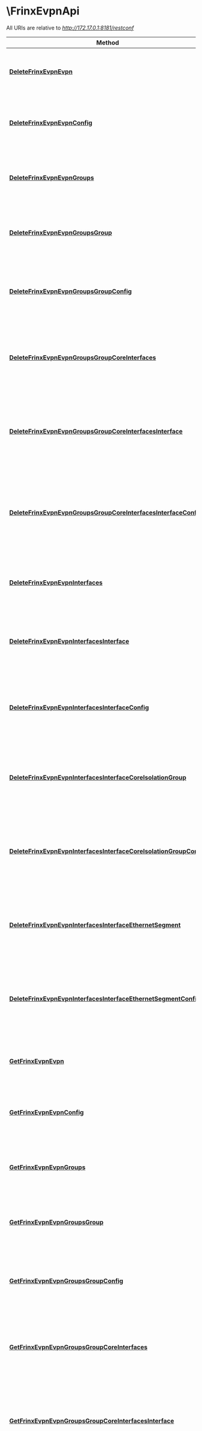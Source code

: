 # \FrinxEvpnApi

All URIs are relative to *http://172.17.0.1:8181/restconf*

Method | HTTP request | Description
------------- | ------------- | -------------
[**DeleteFrinxEvpnEvpn**](FrinxEvpnApi.md#DeleteFrinxEvpnEvpn) | **Delete** /config/network-topology:network-topology/network-topology:topology/unified/network-topology:node/{node-id}/yang-ext:mount/frinx-evpn:evpn/ | 
[**DeleteFrinxEvpnEvpnConfig**](FrinxEvpnApi.md#DeleteFrinxEvpnEvpnConfig) | **Delete** /config/network-topology:network-topology/network-topology:topology/unified/network-topology:node/{node-id}/yang-ext:mount/frinx-evpn:evpn/frinx-evpn:config/ | 
[**DeleteFrinxEvpnEvpnGroups**](FrinxEvpnApi.md#DeleteFrinxEvpnEvpnGroups) | **Delete** /config/network-topology:network-topology/network-topology:topology/unified/network-topology:node/{node-id}/yang-ext:mount/frinx-evpn:evpn/frinx-evpn:groups/ | 
[**DeleteFrinxEvpnEvpnGroupsGroup**](FrinxEvpnApi.md#DeleteFrinxEvpnEvpnGroupsGroup) | **Delete** /config/network-topology:network-topology/network-topology:topology/unified/network-topology:node/{node-id}/yang-ext:mount/frinx-evpn:evpn/frinx-evpn:groups/frinx-evpn:group/{id}/ | 
[**DeleteFrinxEvpnEvpnGroupsGroupConfig**](FrinxEvpnApi.md#DeleteFrinxEvpnEvpnGroupsGroupConfig) | **Delete** /config/network-topology:network-topology/network-topology:topology/unified/network-topology:node/{node-id}/yang-ext:mount/frinx-evpn:evpn/frinx-evpn:groups/frinx-evpn:group/{id}/frinx-evpn:config/ | 
[**DeleteFrinxEvpnEvpnGroupsGroupCoreInterfaces**](FrinxEvpnApi.md#DeleteFrinxEvpnEvpnGroupsGroupCoreInterfaces) | **Delete** /config/network-topology:network-topology/network-topology:topology/unified/network-topology:node/{node-id}/yang-ext:mount/frinx-evpn:evpn/frinx-evpn:groups/frinx-evpn:group/{id}/frinx-evpn:core-interfaces/ | 
[**DeleteFrinxEvpnEvpnGroupsGroupCoreInterfacesInterface**](FrinxEvpnApi.md#DeleteFrinxEvpnEvpnGroupsGroupCoreInterfacesInterface) | **Delete** /config/network-topology:network-topology/network-topology:topology/unified/network-topology:node/{node-id}/yang-ext:mount/frinx-evpn:evpn/frinx-evpn:groups/frinx-evpn:group/{id}/frinx-evpn:core-interfaces/frinx-evpn:interface/{name}/ | 
[**DeleteFrinxEvpnEvpnGroupsGroupCoreInterfacesInterfaceConfig**](FrinxEvpnApi.md#DeleteFrinxEvpnEvpnGroupsGroupCoreInterfacesInterfaceConfig) | **Delete** /config/network-topology:network-topology/network-topology:topology/unified/network-topology:node/{node-id}/yang-ext:mount/frinx-evpn:evpn/frinx-evpn:groups/frinx-evpn:group/{id}/frinx-evpn:core-interfaces/frinx-evpn:interface/{name}/frinx-evpn:config/ | 
[**DeleteFrinxEvpnEvpnInterfaces**](FrinxEvpnApi.md#DeleteFrinxEvpnEvpnInterfaces) | **Delete** /config/network-topology:network-topology/network-topology:topology/unified/network-topology:node/{node-id}/yang-ext:mount/frinx-evpn:evpn/frinx-evpn:interfaces/ | 
[**DeleteFrinxEvpnEvpnInterfacesInterface**](FrinxEvpnApi.md#DeleteFrinxEvpnEvpnInterfacesInterface) | **Delete** /config/network-topology:network-topology/network-topology:topology/unified/network-topology:node/{node-id}/yang-ext:mount/frinx-evpn:evpn/frinx-evpn:interfaces/frinx-evpn:interface/{name}/ | 
[**DeleteFrinxEvpnEvpnInterfacesInterfaceConfig**](FrinxEvpnApi.md#DeleteFrinxEvpnEvpnInterfacesInterfaceConfig) | **Delete** /config/network-topology:network-topology/network-topology:topology/unified/network-topology:node/{node-id}/yang-ext:mount/frinx-evpn:evpn/frinx-evpn:interfaces/frinx-evpn:interface/{name}/frinx-evpn:config/ | 
[**DeleteFrinxEvpnEvpnInterfacesInterfaceCoreIsolationGroup**](FrinxEvpnApi.md#DeleteFrinxEvpnEvpnInterfacesInterfaceCoreIsolationGroup) | **Delete** /config/network-topology:network-topology/network-topology:topology/unified/network-topology:node/{node-id}/yang-ext:mount/frinx-evpn:evpn/frinx-evpn:interfaces/frinx-evpn:interface/{name}/frinx-evpn:core-isolation-group/ | 
[**DeleteFrinxEvpnEvpnInterfacesInterfaceCoreIsolationGroupConfig**](FrinxEvpnApi.md#DeleteFrinxEvpnEvpnInterfacesInterfaceCoreIsolationGroupConfig) | **Delete** /config/network-topology:network-topology/network-topology:topology/unified/network-topology:node/{node-id}/yang-ext:mount/frinx-evpn:evpn/frinx-evpn:interfaces/frinx-evpn:interface/{name}/frinx-evpn:core-isolation-group/frinx-evpn:config/ | 
[**DeleteFrinxEvpnEvpnInterfacesInterfaceEthernetSegment**](FrinxEvpnApi.md#DeleteFrinxEvpnEvpnInterfacesInterfaceEthernetSegment) | **Delete** /config/network-topology:network-topology/network-topology:topology/unified/network-topology:node/{node-id}/yang-ext:mount/frinx-evpn:evpn/frinx-evpn:interfaces/frinx-evpn:interface/{name}/frinx-evpn:ethernet-segment/ | 
[**DeleteFrinxEvpnEvpnInterfacesInterfaceEthernetSegmentConfig**](FrinxEvpnApi.md#DeleteFrinxEvpnEvpnInterfacesInterfaceEthernetSegmentConfig) | **Delete** /config/network-topology:network-topology/network-topology:topology/unified/network-topology:node/{node-id}/yang-ext:mount/frinx-evpn:evpn/frinx-evpn:interfaces/frinx-evpn:interface/{name}/frinx-evpn:ethernet-segment/frinx-evpn:config/ | 
[**GetFrinxEvpnEvpn**](FrinxEvpnApi.md#GetFrinxEvpnEvpn) | **Get** /config/network-topology:network-topology/network-topology:topology/unified/network-topology:node/{node-id}/yang-ext:mount/frinx-evpn:evpn/ | 
[**GetFrinxEvpnEvpnConfig**](FrinxEvpnApi.md#GetFrinxEvpnEvpnConfig) | **Get** /config/network-topology:network-topology/network-topology:topology/unified/network-topology:node/{node-id}/yang-ext:mount/frinx-evpn:evpn/frinx-evpn:config/ | 
[**GetFrinxEvpnEvpnGroups**](FrinxEvpnApi.md#GetFrinxEvpnEvpnGroups) | **Get** /config/network-topology:network-topology/network-topology:topology/unified/network-topology:node/{node-id}/yang-ext:mount/frinx-evpn:evpn/frinx-evpn:groups/ | 
[**GetFrinxEvpnEvpnGroupsGroup**](FrinxEvpnApi.md#GetFrinxEvpnEvpnGroupsGroup) | **Get** /config/network-topology:network-topology/network-topology:topology/unified/network-topology:node/{node-id}/yang-ext:mount/frinx-evpn:evpn/frinx-evpn:groups/frinx-evpn:group/{id}/ | 
[**GetFrinxEvpnEvpnGroupsGroupConfig**](FrinxEvpnApi.md#GetFrinxEvpnEvpnGroupsGroupConfig) | **Get** /config/network-topology:network-topology/network-topology:topology/unified/network-topology:node/{node-id}/yang-ext:mount/frinx-evpn:evpn/frinx-evpn:groups/frinx-evpn:group/{id}/frinx-evpn:config/ | 
[**GetFrinxEvpnEvpnGroupsGroupCoreInterfaces**](FrinxEvpnApi.md#GetFrinxEvpnEvpnGroupsGroupCoreInterfaces) | **Get** /config/network-topology:network-topology/network-topology:topology/unified/network-topology:node/{node-id}/yang-ext:mount/frinx-evpn:evpn/frinx-evpn:groups/frinx-evpn:group/{id}/frinx-evpn:core-interfaces/ | 
[**GetFrinxEvpnEvpnGroupsGroupCoreInterfacesInterface**](FrinxEvpnApi.md#GetFrinxEvpnEvpnGroupsGroupCoreInterfacesInterface) | **Get** /config/network-topology:network-topology/network-topology:topology/unified/network-topology:node/{node-id}/yang-ext:mount/frinx-evpn:evpn/frinx-evpn:groups/frinx-evpn:group/{id}/frinx-evpn:core-interfaces/frinx-evpn:interface/{name}/ | 
[**GetFrinxEvpnEvpnGroupsGroupCoreInterfacesInterfaceConfig**](FrinxEvpnApi.md#GetFrinxEvpnEvpnGroupsGroupCoreInterfacesInterfaceConfig) | **Get** /config/network-topology:network-topology/network-topology:topology/unified/network-topology:node/{node-id}/yang-ext:mount/frinx-evpn:evpn/frinx-evpn:groups/frinx-evpn:group/{id}/frinx-evpn:core-interfaces/frinx-evpn:interface/{name}/frinx-evpn:config/ | 
[**GetFrinxEvpnEvpnInterfaces**](FrinxEvpnApi.md#GetFrinxEvpnEvpnInterfaces) | **Get** /config/network-topology:network-topology/network-topology:topology/unified/network-topology:node/{node-id}/yang-ext:mount/frinx-evpn:evpn/frinx-evpn:interfaces/ | 
[**GetFrinxEvpnEvpnInterfacesInterface**](FrinxEvpnApi.md#GetFrinxEvpnEvpnInterfacesInterface) | **Get** /config/network-topology:network-topology/network-topology:topology/unified/network-topology:node/{node-id}/yang-ext:mount/frinx-evpn:evpn/frinx-evpn:interfaces/frinx-evpn:interface/{name}/ | 
[**GetFrinxEvpnEvpnInterfacesInterfaceConfig**](FrinxEvpnApi.md#GetFrinxEvpnEvpnInterfacesInterfaceConfig) | **Get** /config/network-topology:network-topology/network-topology:topology/unified/network-topology:node/{node-id}/yang-ext:mount/frinx-evpn:evpn/frinx-evpn:interfaces/frinx-evpn:interface/{name}/frinx-evpn:config/ | 
[**GetFrinxEvpnEvpnInterfacesInterfaceCoreIsolationGroup**](FrinxEvpnApi.md#GetFrinxEvpnEvpnInterfacesInterfaceCoreIsolationGroup) | **Get** /config/network-topology:network-topology/network-topology:topology/unified/network-topology:node/{node-id}/yang-ext:mount/frinx-evpn:evpn/frinx-evpn:interfaces/frinx-evpn:interface/{name}/frinx-evpn:core-isolation-group/ | 
[**GetFrinxEvpnEvpnInterfacesInterfaceCoreIsolationGroupConfig**](FrinxEvpnApi.md#GetFrinxEvpnEvpnInterfacesInterfaceCoreIsolationGroupConfig) | **Get** /config/network-topology:network-topology/network-topology:topology/unified/network-topology:node/{node-id}/yang-ext:mount/frinx-evpn:evpn/frinx-evpn:interfaces/frinx-evpn:interface/{name}/frinx-evpn:core-isolation-group/frinx-evpn:config/ | 
[**GetFrinxEvpnEvpnInterfacesInterfaceEthernetSegment**](FrinxEvpnApi.md#GetFrinxEvpnEvpnInterfacesInterfaceEthernetSegment) | **Get** /config/network-topology:network-topology/network-topology:topology/unified/network-topology:node/{node-id}/yang-ext:mount/frinx-evpn:evpn/frinx-evpn:interfaces/frinx-evpn:interface/{name}/frinx-evpn:ethernet-segment/ | 
[**GetFrinxEvpnEvpnInterfacesInterfaceEthernetSegmentConfig**](FrinxEvpnApi.md#GetFrinxEvpnEvpnInterfacesInterfaceEthernetSegmentConfig) | **Get** /config/network-topology:network-topology/network-topology:topology/unified/network-topology:node/{node-id}/yang-ext:mount/frinx-evpn:evpn/frinx-evpn:interfaces/frinx-evpn:interface/{name}/frinx-evpn:ethernet-segment/frinx-evpn:config/ | 
[**PutFrinxEvpnEvpn**](FrinxEvpnApi.md#PutFrinxEvpnEvpn) | **Put** /config/network-topology:network-topology/network-topology:topology/unified/network-topology:node/{node-id}/yang-ext:mount/frinx-evpn:evpn/ | 
[**PutFrinxEvpnEvpnConfig**](FrinxEvpnApi.md#PutFrinxEvpnEvpnConfig) | **Put** /config/network-topology:network-topology/network-topology:topology/unified/network-topology:node/{node-id}/yang-ext:mount/frinx-evpn:evpn/frinx-evpn:config/ | 
[**PutFrinxEvpnEvpnGroups**](FrinxEvpnApi.md#PutFrinxEvpnEvpnGroups) | **Put** /config/network-topology:network-topology/network-topology:topology/unified/network-topology:node/{node-id}/yang-ext:mount/frinx-evpn:evpn/frinx-evpn:groups/ | 
[**PutFrinxEvpnEvpnGroupsGroup**](FrinxEvpnApi.md#PutFrinxEvpnEvpnGroupsGroup) | **Put** /config/network-topology:network-topology/network-topology:topology/unified/network-topology:node/{node-id}/yang-ext:mount/frinx-evpn:evpn/frinx-evpn:groups/frinx-evpn:group/{id}/ | 
[**PutFrinxEvpnEvpnGroupsGroupConfig**](FrinxEvpnApi.md#PutFrinxEvpnEvpnGroupsGroupConfig) | **Put** /config/network-topology:network-topology/network-topology:topology/unified/network-topology:node/{node-id}/yang-ext:mount/frinx-evpn:evpn/frinx-evpn:groups/frinx-evpn:group/{id}/frinx-evpn:config/ | 
[**PutFrinxEvpnEvpnGroupsGroupCoreInterfaces**](FrinxEvpnApi.md#PutFrinxEvpnEvpnGroupsGroupCoreInterfaces) | **Put** /config/network-topology:network-topology/network-topology:topology/unified/network-topology:node/{node-id}/yang-ext:mount/frinx-evpn:evpn/frinx-evpn:groups/frinx-evpn:group/{id}/frinx-evpn:core-interfaces/ | 
[**PutFrinxEvpnEvpnGroupsGroupCoreInterfacesInterface**](FrinxEvpnApi.md#PutFrinxEvpnEvpnGroupsGroupCoreInterfacesInterface) | **Put** /config/network-topology:network-topology/network-topology:topology/unified/network-topology:node/{node-id}/yang-ext:mount/frinx-evpn:evpn/frinx-evpn:groups/frinx-evpn:group/{id}/frinx-evpn:core-interfaces/frinx-evpn:interface/{name}/ | 
[**PutFrinxEvpnEvpnGroupsGroupCoreInterfacesInterfaceConfig**](FrinxEvpnApi.md#PutFrinxEvpnEvpnGroupsGroupCoreInterfacesInterfaceConfig) | **Put** /config/network-topology:network-topology/network-topology:topology/unified/network-topology:node/{node-id}/yang-ext:mount/frinx-evpn:evpn/frinx-evpn:groups/frinx-evpn:group/{id}/frinx-evpn:core-interfaces/frinx-evpn:interface/{name}/frinx-evpn:config/ | 
[**PutFrinxEvpnEvpnInterfaces**](FrinxEvpnApi.md#PutFrinxEvpnEvpnInterfaces) | **Put** /config/network-topology:network-topology/network-topology:topology/unified/network-topology:node/{node-id}/yang-ext:mount/frinx-evpn:evpn/frinx-evpn:interfaces/ | 
[**PutFrinxEvpnEvpnInterfacesInterface**](FrinxEvpnApi.md#PutFrinxEvpnEvpnInterfacesInterface) | **Put** /config/network-topology:network-topology/network-topology:topology/unified/network-topology:node/{node-id}/yang-ext:mount/frinx-evpn:evpn/frinx-evpn:interfaces/frinx-evpn:interface/{name}/ | 
[**PutFrinxEvpnEvpnInterfacesInterfaceConfig**](FrinxEvpnApi.md#PutFrinxEvpnEvpnInterfacesInterfaceConfig) | **Put** /config/network-topology:network-topology/network-topology:topology/unified/network-topology:node/{node-id}/yang-ext:mount/frinx-evpn:evpn/frinx-evpn:interfaces/frinx-evpn:interface/{name}/frinx-evpn:config/ | 
[**PutFrinxEvpnEvpnInterfacesInterfaceCoreIsolationGroup**](FrinxEvpnApi.md#PutFrinxEvpnEvpnInterfacesInterfaceCoreIsolationGroup) | **Put** /config/network-topology:network-topology/network-topology:topology/unified/network-topology:node/{node-id}/yang-ext:mount/frinx-evpn:evpn/frinx-evpn:interfaces/frinx-evpn:interface/{name}/frinx-evpn:core-isolation-group/ | 
[**PutFrinxEvpnEvpnInterfacesInterfaceCoreIsolationGroupConfig**](FrinxEvpnApi.md#PutFrinxEvpnEvpnInterfacesInterfaceCoreIsolationGroupConfig) | **Put** /config/network-topology:network-topology/network-topology:topology/unified/network-topology:node/{node-id}/yang-ext:mount/frinx-evpn:evpn/frinx-evpn:interfaces/frinx-evpn:interface/{name}/frinx-evpn:core-isolation-group/frinx-evpn:config/ | 
[**PutFrinxEvpnEvpnInterfacesInterfaceEthernetSegment**](FrinxEvpnApi.md#PutFrinxEvpnEvpnInterfacesInterfaceEthernetSegment) | **Put** /config/network-topology:network-topology/network-topology:topology/unified/network-topology:node/{node-id}/yang-ext:mount/frinx-evpn:evpn/frinx-evpn:interfaces/frinx-evpn:interface/{name}/frinx-evpn:ethernet-segment/ | 
[**PutFrinxEvpnEvpnInterfacesInterfaceEthernetSegmentConfig**](FrinxEvpnApi.md#PutFrinxEvpnEvpnInterfacesInterfaceEthernetSegmentConfig) | **Put** /config/network-topology:network-topology/network-topology:topology/unified/network-topology:node/{node-id}/yang-ext:mount/frinx-evpn:evpn/frinx-evpn:interfaces/frinx-evpn:interface/{name}/frinx-evpn:ethernet-segment/frinx-evpn:config/ | 


# **DeleteFrinxEvpnEvpn**
> DeleteFrinxEvpnEvpn(ctx, nodeId)


removes frinx.evpn.evpntop.Evpn

### Required Parameters

Name | Type | Description  | Notes
------------- | ------------- | ------------- | -------------
 **ctx** | **context.Context** | context for authentication, logging, cancellation, deadlines, tracing, etc.
  **nodeId** | **string**|  | 

### Return type

 (empty response body)

### Authorization

[basicAuth](../README.md#basicAuth)

### HTTP request headers

 - **Content-Type**: application/json, application/xml
 - **Accept**: application/json, application/xml

[[Back to top]](#) [[Back to API list]](../README.md#documentation-for-api-endpoints) [[Back to Model list]](../README.md#documentation-for-models) [[Back to README]](../README.md)

# **DeleteFrinxEvpnEvpnConfig**
> DeleteFrinxEvpnEvpnConfig(ctx, nodeId)


removes frinx.evpn.evpntop.evpn.Config

### Required Parameters

Name | Type | Description  | Notes
------------- | ------------- | ------------- | -------------
 **ctx** | **context.Context** | context for authentication, logging, cancellation, deadlines, tracing, etc.
  **nodeId** | **string**|  | 

### Return type

 (empty response body)

### Authorization

[basicAuth](../README.md#basicAuth)

### HTTP request headers

 - **Content-Type**: application/json, application/xml
 - **Accept**: application/json, application/xml

[[Back to top]](#) [[Back to API list]](../README.md#documentation-for-api-endpoints) [[Back to Model list]](../README.md#documentation-for-models) [[Back to README]](../README.md)

# **DeleteFrinxEvpnEvpnGroups**
> DeleteFrinxEvpnEvpnGroups(ctx, nodeId)


removes frinx.evpn.evpngroups.Groups

### Required Parameters

Name | Type | Description  | Notes
------------- | ------------- | ------------- | -------------
 **ctx** | **context.Context** | context for authentication, logging, cancellation, deadlines, tracing, etc.
  **nodeId** | **string**|  | 

### Return type

 (empty response body)

### Authorization

[basicAuth](../README.md#basicAuth)

### HTTP request headers

 - **Content-Type**: application/json, application/xml
 - **Accept**: application/json, application/xml

[[Back to top]](#) [[Back to API list]](../README.md#documentation-for-api-endpoints) [[Back to Model list]](../README.md#documentation-for-models) [[Back to README]](../README.md)

# **DeleteFrinxEvpnEvpnGroupsGroup**
> DeleteFrinxEvpnEvpnGroupsGroup(ctx, id, nodeId)


removes frinx.evpn.evpngroups.groups.Group

### Required Parameters

Name | Type | Description  | Notes
------------- | ------------- | ------------- | -------------
 **ctx** | **context.Context** | context for authentication, logging, cancellation, deadlines, tracing, etc.
  **id** | **int64**| Id of group | 
  **nodeId** | **string**|  | 

### Return type

 (empty response body)

### Authorization

[basicAuth](../README.md#basicAuth)

### HTTP request headers

 - **Content-Type**: application/json, application/xml
 - **Accept**: application/json, application/xml

[[Back to top]](#) [[Back to API list]](../README.md#documentation-for-api-endpoints) [[Back to Model list]](../README.md#documentation-for-models) [[Back to README]](../README.md)

# **DeleteFrinxEvpnEvpnGroupsGroupConfig**
> DeleteFrinxEvpnEvpnGroupsGroupConfig(ctx, id, nodeId)


removes frinx.evpn.evpngroups.groups.group.Config

### Required Parameters

Name | Type | Description  | Notes
------------- | ------------- | ------------- | -------------
 **ctx** | **context.Context** | context for authentication, logging, cancellation, deadlines, tracing, etc.
  **id** | **int64**| Id of group | 
  **nodeId** | **string**|  | 

### Return type

 (empty response body)

### Authorization

[basicAuth](../README.md#basicAuth)

### HTTP request headers

 - **Content-Type**: application/json, application/xml
 - **Accept**: application/json, application/xml

[[Back to top]](#) [[Back to API list]](../README.md#documentation-for-api-endpoints) [[Back to Model list]](../README.md#documentation-for-models) [[Back to README]](../README.md)

# **DeleteFrinxEvpnEvpnGroupsGroupCoreInterfaces**
> DeleteFrinxEvpnEvpnGroupsGroupCoreInterfaces(ctx, id, nodeId)


removes frinx.evpn.evpngroups.groups.group.CoreInterfaces

### Required Parameters

Name | Type | Description  | Notes
------------- | ------------- | ------------- | -------------
 **ctx** | **context.Context** | context for authentication, logging, cancellation, deadlines, tracing, etc.
  **id** | **int64**| Id of group | 
  **nodeId** | **string**|  | 

### Return type

 (empty response body)

### Authorization

[basicAuth](../README.md#basicAuth)

### HTTP request headers

 - **Content-Type**: application/json, application/xml
 - **Accept**: application/json, application/xml

[[Back to top]](#) [[Back to API list]](../README.md#documentation-for-api-endpoints) [[Back to Model list]](../README.md#documentation-for-models) [[Back to README]](../README.md)

# **DeleteFrinxEvpnEvpnGroupsGroupCoreInterfacesInterface**
> DeleteFrinxEvpnEvpnGroupsGroupCoreInterfacesInterface(ctx, id, name, nodeId)


removes frinx.evpn.evpngroups.groups.group.coreinterfaces.Interface

### Required Parameters

Name | Type | Description  | Notes
------------- | ------------- | ------------- | -------------
 **ctx** | **context.Context** | context for authentication, logging, cancellation, deadlines, tracing, etc.
  **id** | **int64**| Id of group | 
  **name** | **string**| Id of interface | 
  **nodeId** | **string**|  | 

### Return type

 (empty response body)

### Authorization

[basicAuth](../README.md#basicAuth)

### HTTP request headers

 - **Content-Type**: application/json, application/xml
 - **Accept**: application/json, application/xml

[[Back to top]](#) [[Back to API list]](../README.md#documentation-for-api-endpoints) [[Back to Model list]](../README.md#documentation-for-models) [[Back to README]](../README.md)

# **DeleteFrinxEvpnEvpnGroupsGroupCoreInterfacesInterfaceConfig**
> DeleteFrinxEvpnEvpnGroupsGroupCoreInterfacesInterfaceConfig(ctx, id, name, nodeId)


removes frinx.evpn.evpninterfacepart.Config

### Required Parameters

Name | Type | Description  | Notes
------------- | ------------- | ------------- | -------------
 **ctx** | **context.Context** | context for authentication, logging, cancellation, deadlines, tracing, etc.
  **id** | **int64**| Id of group | 
  **name** | **string**| Id of interface | 
  **nodeId** | **string**|  | 

### Return type

 (empty response body)

### Authorization

[basicAuth](../README.md#basicAuth)

### HTTP request headers

 - **Content-Type**: application/json, application/xml
 - **Accept**: application/json, application/xml

[[Back to top]](#) [[Back to API list]](../README.md#documentation-for-api-endpoints) [[Back to Model list]](../README.md#documentation-for-models) [[Back to README]](../README.md)

# **DeleteFrinxEvpnEvpnInterfaces**
> DeleteFrinxEvpnEvpnInterfaces(ctx, nodeId)


removes frinx.evpn.evpninterfaces.Interfaces

### Required Parameters

Name | Type | Description  | Notes
------------- | ------------- | ------------- | -------------
 **ctx** | **context.Context** | context for authentication, logging, cancellation, deadlines, tracing, etc.
  **nodeId** | **string**|  | 

### Return type

 (empty response body)

### Authorization

[basicAuth](../README.md#basicAuth)

### HTTP request headers

 - **Content-Type**: application/json, application/xml
 - **Accept**: application/json, application/xml

[[Back to top]](#) [[Back to API list]](../README.md#documentation-for-api-endpoints) [[Back to Model list]](../README.md#documentation-for-models) [[Back to README]](../README.md)

# **DeleteFrinxEvpnEvpnInterfacesInterface**
> DeleteFrinxEvpnEvpnInterfacesInterface(ctx, name, nodeId)


removes frinx.evpn.evpninterfaces.interfaces.Interface

### Required Parameters

Name | Type | Description  | Notes
------------- | ------------- | ------------- | -------------
 **ctx** | **context.Context** | context for authentication, logging, cancellation, deadlines, tracing, etc.
  **name** | **string**| Id of interface | 
  **nodeId** | **string**|  | 

### Return type

 (empty response body)

### Authorization

[basicAuth](../README.md#basicAuth)

### HTTP request headers

 - **Content-Type**: application/json, application/xml
 - **Accept**: application/json, application/xml

[[Back to top]](#) [[Back to API list]](../README.md#documentation-for-api-endpoints) [[Back to Model list]](../README.md#documentation-for-models) [[Back to README]](../README.md)

# **DeleteFrinxEvpnEvpnInterfacesInterfaceConfig**
> DeleteFrinxEvpnEvpnInterfacesInterfaceConfig(ctx, name, nodeId)


removes frinx.evpn.evpninterfacepart.Config

### Required Parameters

Name | Type | Description  | Notes
------------- | ------------- | ------------- | -------------
 **ctx** | **context.Context** | context for authentication, logging, cancellation, deadlines, tracing, etc.
  **name** | **string**| Id of interface | 
  **nodeId** | **string**|  | 

### Return type

 (empty response body)

### Authorization

[basicAuth](../README.md#basicAuth)

### HTTP request headers

 - **Content-Type**: application/json, application/xml
 - **Accept**: application/json, application/xml

[[Back to top]](#) [[Back to API list]](../README.md#documentation-for-api-endpoints) [[Back to Model list]](../README.md#documentation-for-models) [[Back to README]](../README.md)

# **DeleteFrinxEvpnEvpnInterfacesInterfaceCoreIsolationGroup**
> DeleteFrinxEvpnEvpnInterfacesInterfaceCoreIsolationGroup(ctx, name, nodeId)


removes frinx.evpn.evpninterfaces.interfaces.interface.CoreIsolationGroup

### Required Parameters

Name | Type | Description  | Notes
------------- | ------------- | ------------- | -------------
 **ctx** | **context.Context** | context for authentication, logging, cancellation, deadlines, tracing, etc.
  **name** | **string**| Id of interface | 
  **nodeId** | **string**|  | 

### Return type

 (empty response body)

### Authorization

[basicAuth](../README.md#basicAuth)

### HTTP request headers

 - **Content-Type**: application/json, application/xml
 - **Accept**: application/json, application/xml

[[Back to top]](#) [[Back to API list]](../README.md#documentation-for-api-endpoints) [[Back to Model list]](../README.md#documentation-for-models) [[Back to README]](../README.md)

# **DeleteFrinxEvpnEvpnInterfacesInterfaceCoreIsolationGroupConfig**
> DeleteFrinxEvpnEvpnInterfacesInterfaceCoreIsolationGroupConfig(ctx, name, nodeId)


removes frinx.evpn.evpninterfaces.interfaces.interface.coreisolationgroup.Config

### Required Parameters

Name | Type | Description  | Notes
------------- | ------------- | ------------- | -------------
 **ctx** | **context.Context** | context for authentication, logging, cancellation, deadlines, tracing, etc.
  **name** | **string**| Id of interface | 
  **nodeId** | **string**|  | 

### Return type

 (empty response body)

### Authorization

[basicAuth](../README.md#basicAuth)

### HTTP request headers

 - **Content-Type**: application/json, application/xml
 - **Accept**: application/json, application/xml

[[Back to top]](#) [[Back to API list]](../README.md#documentation-for-api-endpoints) [[Back to Model list]](../README.md#documentation-for-models) [[Back to README]](../README.md)

# **DeleteFrinxEvpnEvpnInterfacesInterfaceEthernetSegment**
> DeleteFrinxEvpnEvpnInterfacesInterfaceEthernetSegment(ctx, name, nodeId)


removes frinx.evpn.evpninterfaces.interfaces.interface.EthernetSegment

### Required Parameters

Name | Type | Description  | Notes
------------- | ------------- | ------------- | -------------
 **ctx** | **context.Context** | context for authentication, logging, cancellation, deadlines, tracing, etc.
  **name** | **string**| Id of interface | 
  **nodeId** | **string**|  | 

### Return type

 (empty response body)

### Authorization

[basicAuth](../README.md#basicAuth)

### HTTP request headers

 - **Content-Type**: application/json, application/xml
 - **Accept**: application/json, application/xml

[[Back to top]](#) [[Back to API list]](../README.md#documentation-for-api-endpoints) [[Back to Model list]](../README.md#documentation-for-models) [[Back to README]](../README.md)

# **DeleteFrinxEvpnEvpnInterfacesInterfaceEthernetSegmentConfig**
> DeleteFrinxEvpnEvpnInterfacesInterfaceEthernetSegmentConfig(ctx, name, nodeId)


removes frinx.evpn.evpninterfaces.interfaces.interface.ethernetsegment.Config

### Required Parameters

Name | Type | Description  | Notes
------------- | ------------- | ------------- | -------------
 **ctx** | **context.Context** | context for authentication, logging, cancellation, deadlines, tracing, etc.
  **name** | **string**| Id of interface | 
  **nodeId** | **string**|  | 

### Return type

 (empty response body)

### Authorization

[basicAuth](../README.md#basicAuth)

### HTTP request headers

 - **Content-Type**: application/json, application/xml
 - **Accept**: application/json, application/xml

[[Back to top]](#) [[Back to API list]](../README.md#documentation-for-api-endpoints) [[Back to Model list]](../README.md#documentation-for-models) [[Back to README]](../README.md)

# **GetFrinxEvpnEvpn**
> FrinxEvpnEvpntopEvpnResponse GetFrinxEvpnEvpn(ctx, nodeId)


### Required Parameters

Name | Type | Description  | Notes
------------- | ------------- | ------------- | -------------
 **ctx** | **context.Context** | context for authentication, logging, cancellation, deadlines, tracing, etc.
  **nodeId** | **string**|  | 

### Return type

[**FrinxEvpnEvpntopEvpnResponse**](frinx.evpn.evpntop.Evpn.response.md)

### Authorization

[basicAuth](../README.md#basicAuth)

### HTTP request headers

 - **Content-Type**: application/json, application/xml
 - **Accept**: application/json, application/xml

[[Back to top]](#) [[Back to API list]](../README.md#documentation-for-api-endpoints) [[Back to Model list]](../README.md#documentation-for-models) [[Back to README]](../README.md)

# **GetFrinxEvpnEvpnConfig**
> FrinxEvpnEvpntopEvpnConfigResponse GetFrinxEvpnEvpnConfig(ctx, nodeId)


### Required Parameters

Name | Type | Description  | Notes
------------- | ------------- | ------------- | -------------
 **ctx** | **context.Context** | context for authentication, logging, cancellation, deadlines, tracing, etc.
  **nodeId** | **string**|  | 

### Return type

[**FrinxEvpnEvpntopEvpnConfigResponse**](frinx.evpn.evpntop.evpn.Config.response.md)

### Authorization

[basicAuth](../README.md#basicAuth)

### HTTP request headers

 - **Content-Type**: application/json, application/xml
 - **Accept**: application/json, application/xml

[[Back to top]](#) [[Back to API list]](../README.md#documentation-for-api-endpoints) [[Back to Model list]](../README.md#documentation-for-models) [[Back to README]](../README.md)

# **GetFrinxEvpnEvpnGroups**
> FrinxEvpnEvpngroupsGroupsResponse GetFrinxEvpnEvpnGroups(ctx, nodeId)


### Required Parameters

Name | Type | Description  | Notes
------------- | ------------- | ------------- | -------------
 **ctx** | **context.Context** | context for authentication, logging, cancellation, deadlines, tracing, etc.
  **nodeId** | **string**|  | 

### Return type

[**FrinxEvpnEvpngroupsGroupsResponse**](frinx.evpn.evpngroups.Groups.response.md)

### Authorization

[basicAuth](../README.md#basicAuth)

### HTTP request headers

 - **Content-Type**: application/json, application/xml
 - **Accept**: application/json, application/xml

[[Back to top]](#) [[Back to API list]](../README.md#documentation-for-api-endpoints) [[Back to Model list]](../README.md#documentation-for-models) [[Back to README]](../README.md)

# **GetFrinxEvpnEvpnGroupsGroup**
> FrinxEvpnEvpngroupsGroupsGroupResponse GetFrinxEvpnEvpnGroupsGroup(ctx, id, nodeId)


### Required Parameters

Name | Type | Description  | Notes
------------- | ------------- | ------------- | -------------
 **ctx** | **context.Context** | context for authentication, logging, cancellation, deadlines, tracing, etc.
  **id** | **int64**| Id of group | 
  **nodeId** | **string**|  | 

### Return type

[**FrinxEvpnEvpngroupsGroupsGroupResponse**](frinx.evpn.evpngroups.groups.Group.response.md)

### Authorization

[basicAuth](../README.md#basicAuth)

### HTTP request headers

 - **Content-Type**: application/json, application/xml
 - **Accept**: application/json, application/xml

[[Back to top]](#) [[Back to API list]](../README.md#documentation-for-api-endpoints) [[Back to Model list]](../README.md#documentation-for-models) [[Back to README]](../README.md)

# **GetFrinxEvpnEvpnGroupsGroupConfig**
> FrinxEvpnEvpngroupsGroupsGroupConfigResponse GetFrinxEvpnEvpnGroupsGroupConfig(ctx, id, nodeId)


### Required Parameters

Name | Type | Description  | Notes
------------- | ------------- | ------------- | -------------
 **ctx** | **context.Context** | context for authentication, logging, cancellation, deadlines, tracing, etc.
  **id** | **int64**| Id of group | 
  **nodeId** | **string**|  | 

### Return type

[**FrinxEvpnEvpngroupsGroupsGroupConfigResponse**](frinx.evpn.evpngroups.groups.group.Config.response.md)

### Authorization

[basicAuth](../README.md#basicAuth)

### HTTP request headers

 - **Content-Type**: application/json, application/xml
 - **Accept**: application/json, application/xml

[[Back to top]](#) [[Back to API list]](../README.md#documentation-for-api-endpoints) [[Back to Model list]](../README.md#documentation-for-models) [[Back to README]](../README.md)

# **GetFrinxEvpnEvpnGroupsGroupCoreInterfaces**
> FrinxEvpnEvpngroupsGroupsGroupCoreInterfacesResponse GetFrinxEvpnEvpnGroupsGroupCoreInterfaces(ctx, id, nodeId)


### Required Parameters

Name | Type | Description  | Notes
------------- | ------------- | ------------- | -------------
 **ctx** | **context.Context** | context for authentication, logging, cancellation, deadlines, tracing, etc.
  **id** | **int64**| Id of group | 
  **nodeId** | **string**|  | 

### Return type

[**FrinxEvpnEvpngroupsGroupsGroupCoreInterfacesResponse**](frinx.evpn.evpngroups.groups.group.CoreInterfaces.response.md)

### Authorization

[basicAuth](../README.md#basicAuth)

### HTTP request headers

 - **Content-Type**: application/json, application/xml
 - **Accept**: application/json, application/xml

[[Back to top]](#) [[Back to API list]](../README.md#documentation-for-api-endpoints) [[Back to Model list]](../README.md#documentation-for-models) [[Back to README]](../README.md)

# **GetFrinxEvpnEvpnGroupsGroupCoreInterfacesInterface**
> FrinxEvpnEvpngroupsGroupsGroupCoreinterfacesInterfaceResponse GetFrinxEvpnEvpnGroupsGroupCoreInterfacesInterface(ctx, id, name, nodeId)


### Required Parameters

Name | Type | Description  | Notes
------------- | ------------- | ------------- | -------------
 **ctx** | **context.Context** | context for authentication, logging, cancellation, deadlines, tracing, etc.
  **id** | **int64**| Id of group | 
  **name** | **string**| Id of interface | 
  **nodeId** | **string**|  | 

### Return type

[**FrinxEvpnEvpngroupsGroupsGroupCoreinterfacesInterfaceResponse**](frinx.evpn.evpngroups.groups.group.coreinterfaces.Interface.response.md)

### Authorization

[basicAuth](../README.md#basicAuth)

### HTTP request headers

 - **Content-Type**: application/json, application/xml
 - **Accept**: application/json, application/xml

[[Back to top]](#) [[Back to API list]](../README.md#documentation-for-api-endpoints) [[Back to Model list]](../README.md#documentation-for-models) [[Back to README]](../README.md)

# **GetFrinxEvpnEvpnGroupsGroupCoreInterfacesInterfaceConfig**
> FrinxEvpnEvpninterfacepartConfigResponse GetFrinxEvpnEvpnGroupsGroupCoreInterfacesInterfaceConfig(ctx, id, name, nodeId)


### Required Parameters

Name | Type | Description  | Notes
------------- | ------------- | ------------- | -------------
 **ctx** | **context.Context** | context for authentication, logging, cancellation, deadlines, tracing, etc.
  **id** | **int64**| Id of group | 
  **name** | **string**| Id of interface | 
  **nodeId** | **string**|  | 

### Return type

[**FrinxEvpnEvpninterfacepartConfigResponse**](frinx.evpn.evpninterfacepart.Config.response.md)

### Authorization

[basicAuth](../README.md#basicAuth)

### HTTP request headers

 - **Content-Type**: application/json, application/xml
 - **Accept**: application/json, application/xml

[[Back to top]](#) [[Back to API list]](../README.md#documentation-for-api-endpoints) [[Back to Model list]](../README.md#documentation-for-models) [[Back to README]](../README.md)

# **GetFrinxEvpnEvpnInterfaces**
> FrinxEvpnEvpninterfacesInterfacesResponse GetFrinxEvpnEvpnInterfaces(ctx, nodeId)


### Required Parameters

Name | Type | Description  | Notes
------------- | ------------- | ------------- | -------------
 **ctx** | **context.Context** | context for authentication, logging, cancellation, deadlines, tracing, etc.
  **nodeId** | **string**|  | 

### Return type

[**FrinxEvpnEvpninterfacesInterfacesResponse**](frinx.evpn.evpninterfaces.Interfaces.response.md)

### Authorization

[basicAuth](../README.md#basicAuth)

### HTTP request headers

 - **Content-Type**: application/json, application/xml
 - **Accept**: application/json, application/xml

[[Back to top]](#) [[Back to API list]](../README.md#documentation-for-api-endpoints) [[Back to Model list]](../README.md#documentation-for-models) [[Back to README]](../README.md)

# **GetFrinxEvpnEvpnInterfacesInterface**
> FrinxEvpnEvpninterfacesInterfacesInterfaceResponse GetFrinxEvpnEvpnInterfacesInterface(ctx, name, nodeId)


### Required Parameters

Name | Type | Description  | Notes
------------- | ------------- | ------------- | -------------
 **ctx** | **context.Context** | context for authentication, logging, cancellation, deadlines, tracing, etc.
  **name** | **string**| Id of interface | 
  **nodeId** | **string**|  | 

### Return type

[**FrinxEvpnEvpninterfacesInterfacesInterfaceResponse**](frinx.evpn.evpninterfaces.interfaces.Interface.response.md)

### Authorization

[basicAuth](../README.md#basicAuth)

### HTTP request headers

 - **Content-Type**: application/json, application/xml
 - **Accept**: application/json, application/xml

[[Back to top]](#) [[Back to API list]](../README.md#documentation-for-api-endpoints) [[Back to Model list]](../README.md#documentation-for-models) [[Back to README]](../README.md)

# **GetFrinxEvpnEvpnInterfacesInterfaceConfig**
> FrinxEvpnEvpninterfacepartConfigResponse GetFrinxEvpnEvpnInterfacesInterfaceConfig(ctx, name, nodeId)


### Required Parameters

Name | Type | Description  | Notes
------------- | ------------- | ------------- | -------------
 **ctx** | **context.Context** | context for authentication, logging, cancellation, deadlines, tracing, etc.
  **name** | **string**| Id of interface | 
  **nodeId** | **string**|  | 

### Return type

[**FrinxEvpnEvpninterfacepartConfigResponse**](frinx.evpn.evpninterfacepart.Config.response.md)

### Authorization

[basicAuth](../README.md#basicAuth)

### HTTP request headers

 - **Content-Type**: application/json, application/xml
 - **Accept**: application/json, application/xml

[[Back to top]](#) [[Back to API list]](../README.md#documentation-for-api-endpoints) [[Back to Model list]](../README.md#documentation-for-models) [[Back to README]](../README.md)

# **GetFrinxEvpnEvpnInterfacesInterfaceCoreIsolationGroup**
> FrinxEvpnEvpninterfacesInterfacesInterfaceCoreIsolationGroupResponse GetFrinxEvpnEvpnInterfacesInterfaceCoreIsolationGroup(ctx, name, nodeId)


### Required Parameters

Name | Type | Description  | Notes
------------- | ------------- | ------------- | -------------
 **ctx** | **context.Context** | context for authentication, logging, cancellation, deadlines, tracing, etc.
  **name** | **string**| Id of interface | 
  **nodeId** | **string**|  | 

### Return type

[**FrinxEvpnEvpninterfacesInterfacesInterfaceCoreIsolationGroupResponse**](frinx.evpn.evpninterfaces.interfaces.interface.CoreIsolationGroup.response.md)

### Authorization

[basicAuth](../README.md#basicAuth)

### HTTP request headers

 - **Content-Type**: application/json, application/xml
 - **Accept**: application/json, application/xml

[[Back to top]](#) [[Back to API list]](../README.md#documentation-for-api-endpoints) [[Back to Model list]](../README.md#documentation-for-models) [[Back to README]](../README.md)

# **GetFrinxEvpnEvpnInterfacesInterfaceCoreIsolationGroupConfig**
> FrinxEvpnEvpninterfacesInterfacesInterfaceCoreisolationgroupConfigResponse GetFrinxEvpnEvpnInterfacesInterfaceCoreIsolationGroupConfig(ctx, name, nodeId)


### Required Parameters

Name | Type | Description  | Notes
------------- | ------------- | ------------- | -------------
 **ctx** | **context.Context** | context for authentication, logging, cancellation, deadlines, tracing, etc.
  **name** | **string**| Id of interface | 
  **nodeId** | **string**|  | 

### Return type

[**FrinxEvpnEvpninterfacesInterfacesInterfaceCoreisolationgroupConfigResponse**](frinx.evpn.evpninterfaces.interfaces.interface.coreisolationgroup.Config.response.md)

### Authorization

[basicAuth](../README.md#basicAuth)

### HTTP request headers

 - **Content-Type**: application/json, application/xml
 - **Accept**: application/json, application/xml

[[Back to top]](#) [[Back to API list]](../README.md#documentation-for-api-endpoints) [[Back to Model list]](../README.md#documentation-for-models) [[Back to README]](../README.md)

# **GetFrinxEvpnEvpnInterfacesInterfaceEthernetSegment**
> FrinxEvpnEvpninterfacesInterfacesInterfaceEthernetSegmentResponse GetFrinxEvpnEvpnInterfacesInterfaceEthernetSegment(ctx, name, nodeId)


### Required Parameters

Name | Type | Description  | Notes
------------- | ------------- | ------------- | -------------
 **ctx** | **context.Context** | context for authentication, logging, cancellation, deadlines, tracing, etc.
  **name** | **string**| Id of interface | 
  **nodeId** | **string**|  | 

### Return type

[**FrinxEvpnEvpninterfacesInterfacesInterfaceEthernetSegmentResponse**](frinx.evpn.evpninterfaces.interfaces.interface.EthernetSegment.response.md)

### Authorization

[basicAuth](../README.md#basicAuth)

### HTTP request headers

 - **Content-Type**: application/json, application/xml
 - **Accept**: application/json, application/xml

[[Back to top]](#) [[Back to API list]](../README.md#documentation-for-api-endpoints) [[Back to Model list]](../README.md#documentation-for-models) [[Back to README]](../README.md)

# **GetFrinxEvpnEvpnInterfacesInterfaceEthernetSegmentConfig**
> FrinxEvpnEvpninterfacesInterfacesInterfaceEthernetsegmentConfigResponse GetFrinxEvpnEvpnInterfacesInterfaceEthernetSegmentConfig(ctx, name, nodeId)


### Required Parameters

Name | Type | Description  | Notes
------------- | ------------- | ------------- | -------------
 **ctx** | **context.Context** | context for authentication, logging, cancellation, deadlines, tracing, etc.
  **name** | **string**| Id of interface | 
  **nodeId** | **string**|  | 

### Return type

[**FrinxEvpnEvpninterfacesInterfacesInterfaceEthernetsegmentConfigResponse**](frinx.evpn.evpninterfaces.interfaces.interface.ethernetsegment.Config.response.md)

### Authorization

[basicAuth](../README.md#basicAuth)

### HTTP request headers

 - **Content-Type**: application/json, application/xml
 - **Accept**: application/json, application/xml

[[Back to top]](#) [[Back to API list]](../README.md#documentation-for-api-endpoints) [[Back to Model list]](../README.md#documentation-for-models) [[Back to README]](../README.md)

# **PutFrinxEvpnEvpn**
> PutFrinxEvpnEvpn(ctx, frinxEvpnEvpntopEvpnBodyParam, nodeId)


creates or updates frinx.evpn.evpntop.Evpn

### Required Parameters

Name | Type | Description  | Notes
------------- | ------------- | ------------- | -------------
 **ctx** | **context.Context** | context for authentication, logging, cancellation, deadlines, tracing, etc.
  **frinxEvpnEvpntopEvpnBodyParam** | [**FrinxEvpnEvpntopEvpnRequest**](FrinxEvpnEvpntopEvpnRequest.md)| frinx.evpn.evpntop.Evpn to be added or updated | 
  **nodeId** | **string**|  | 

### Return type

 (empty response body)

### Authorization

[basicAuth](../README.md#basicAuth)

### HTTP request headers

 - **Content-Type**: application/json, application/xml
 - **Accept**: application/json, application/xml

[[Back to top]](#) [[Back to API list]](../README.md#documentation-for-api-endpoints) [[Back to Model list]](../README.md#documentation-for-models) [[Back to README]](../README.md)

# **PutFrinxEvpnEvpnConfig**
> PutFrinxEvpnEvpnConfig(ctx, frinxEvpnEvpntopEvpnConfigBodyParam, nodeId)


creates or updates frinx.evpn.evpntop.evpn.Config

### Required Parameters

Name | Type | Description  | Notes
------------- | ------------- | ------------- | -------------
 **ctx** | **context.Context** | context for authentication, logging, cancellation, deadlines, tracing, etc.
  **frinxEvpnEvpntopEvpnConfigBodyParam** | [**FrinxEvpnEvpntopEvpnConfigRequest**](FrinxEvpnEvpntopEvpnConfigRequest.md)| frinx.evpn.evpntop.evpn.Config to be added or updated | 
  **nodeId** | **string**|  | 

### Return type

 (empty response body)

### Authorization

[basicAuth](../README.md#basicAuth)

### HTTP request headers

 - **Content-Type**: application/json, application/xml
 - **Accept**: application/json, application/xml

[[Back to top]](#) [[Back to API list]](../README.md#documentation-for-api-endpoints) [[Back to Model list]](../README.md#documentation-for-models) [[Back to README]](../README.md)

# **PutFrinxEvpnEvpnGroups**
> PutFrinxEvpnEvpnGroups(ctx, frinxEvpnEvpngroupsGroupsBodyParam, nodeId)


creates or updates frinx.evpn.evpngroups.Groups

### Required Parameters

Name | Type | Description  | Notes
------------- | ------------- | ------------- | -------------
 **ctx** | **context.Context** | context for authentication, logging, cancellation, deadlines, tracing, etc.
  **frinxEvpnEvpngroupsGroupsBodyParam** | [**FrinxEvpnEvpngroupsGroupsRequest**](FrinxEvpnEvpngroupsGroupsRequest.md)| frinx.evpn.evpngroups.Groups to be added or updated | 
  **nodeId** | **string**|  | 

### Return type

 (empty response body)

### Authorization

[basicAuth](../README.md#basicAuth)

### HTTP request headers

 - **Content-Type**: application/json, application/xml
 - **Accept**: application/json, application/xml

[[Back to top]](#) [[Back to API list]](../README.md#documentation-for-api-endpoints) [[Back to Model list]](../README.md#documentation-for-models) [[Back to README]](../README.md)

# **PutFrinxEvpnEvpnGroupsGroup**
> PutFrinxEvpnEvpnGroupsGroup(ctx, id, frinxEvpnEvpngroupsGroupsGroupBodyParam, nodeId)


creates or updates frinx.evpn.evpngroups.groups.Group

### Required Parameters

Name | Type | Description  | Notes
------------- | ------------- | ------------- | -------------
 **ctx** | **context.Context** | context for authentication, logging, cancellation, deadlines, tracing, etc.
  **id** | **int64**| Id of group | 
  **frinxEvpnEvpngroupsGroupsGroupBodyParam** | [**FrinxEvpnEvpngroupsGroupsGroupRequest**](FrinxEvpnEvpngroupsGroupsGroupRequest.md)| frinx.evpn.evpngroups.groups.Group to be added or updated | 
  **nodeId** | **string**|  | 

### Return type

 (empty response body)

### Authorization

[basicAuth](../README.md#basicAuth)

### HTTP request headers

 - **Content-Type**: application/json, application/xml
 - **Accept**: application/json, application/xml

[[Back to top]](#) [[Back to API list]](../README.md#documentation-for-api-endpoints) [[Back to Model list]](../README.md#documentation-for-models) [[Back to README]](../README.md)

# **PutFrinxEvpnEvpnGroupsGroupConfig**
> PutFrinxEvpnEvpnGroupsGroupConfig(ctx, id, frinxEvpnEvpngroupsGroupsGroupConfigBodyParam, nodeId)


creates or updates frinx.evpn.evpngroups.groups.group.Config

### Required Parameters

Name | Type | Description  | Notes
------------- | ------------- | ------------- | -------------
 **ctx** | **context.Context** | context for authentication, logging, cancellation, deadlines, tracing, etc.
  **id** | **int64**| Id of group | 
  **frinxEvpnEvpngroupsGroupsGroupConfigBodyParam** | [**FrinxEvpnEvpngroupsGroupsGroupConfigRequest**](FrinxEvpnEvpngroupsGroupsGroupConfigRequest.md)| frinx.evpn.evpngroups.groups.group.Config to be added or updated | 
  **nodeId** | **string**|  | 

### Return type

 (empty response body)

### Authorization

[basicAuth](../README.md#basicAuth)

### HTTP request headers

 - **Content-Type**: application/json, application/xml
 - **Accept**: application/json, application/xml

[[Back to top]](#) [[Back to API list]](../README.md#documentation-for-api-endpoints) [[Back to Model list]](../README.md#documentation-for-models) [[Back to README]](../README.md)

# **PutFrinxEvpnEvpnGroupsGroupCoreInterfaces**
> PutFrinxEvpnEvpnGroupsGroupCoreInterfaces(ctx, id, frinxEvpnEvpngroupsGroupsGroupCoreInterfacesBodyParam, nodeId)


creates or updates frinx.evpn.evpngroups.groups.group.CoreInterfaces

### Required Parameters

Name | Type | Description  | Notes
------------- | ------------- | ------------- | -------------
 **ctx** | **context.Context** | context for authentication, logging, cancellation, deadlines, tracing, etc.
  **id** | **int64**| Id of group | 
  **frinxEvpnEvpngroupsGroupsGroupCoreInterfacesBodyParam** | [**FrinxEvpnEvpngroupsGroupsGroupCoreInterfacesRequest**](FrinxEvpnEvpngroupsGroupsGroupCoreInterfacesRequest.md)| frinx.evpn.evpngroups.groups.group.CoreInterfaces to be added or updated | 
  **nodeId** | **string**|  | 

### Return type

 (empty response body)

### Authorization

[basicAuth](../README.md#basicAuth)

### HTTP request headers

 - **Content-Type**: application/json, application/xml
 - **Accept**: application/json, application/xml

[[Back to top]](#) [[Back to API list]](../README.md#documentation-for-api-endpoints) [[Back to Model list]](../README.md#documentation-for-models) [[Back to README]](../README.md)

# **PutFrinxEvpnEvpnGroupsGroupCoreInterfacesInterface**
> PutFrinxEvpnEvpnGroupsGroupCoreInterfacesInterface(ctx, id, name, frinxEvpnEvpngroupsGroupsGroupCoreinterfacesInterfaceBodyParam, nodeId)


creates or updates frinx.evpn.evpngroups.groups.group.coreinterfaces.Interface

### Required Parameters

Name | Type | Description  | Notes
------------- | ------------- | ------------- | -------------
 **ctx** | **context.Context** | context for authentication, logging, cancellation, deadlines, tracing, etc.
  **id** | **int64**| Id of group | 
  **name** | **string**| Id of interface | 
  **frinxEvpnEvpngroupsGroupsGroupCoreinterfacesInterfaceBodyParam** | [**FrinxEvpnEvpngroupsGroupsGroupCoreinterfacesInterfaceRequest**](FrinxEvpnEvpngroupsGroupsGroupCoreinterfacesInterfaceRequest.md)| frinx.evpn.evpngroups.groups.group.coreinterfaces.Interface to be added or updated | 
  **nodeId** | **string**|  | 

### Return type

 (empty response body)

### Authorization

[basicAuth](../README.md#basicAuth)

### HTTP request headers

 - **Content-Type**: application/json, application/xml
 - **Accept**: application/json, application/xml

[[Back to top]](#) [[Back to API list]](../README.md#documentation-for-api-endpoints) [[Back to Model list]](../README.md#documentation-for-models) [[Back to README]](../README.md)

# **PutFrinxEvpnEvpnGroupsGroupCoreInterfacesInterfaceConfig**
> PutFrinxEvpnEvpnGroupsGroupCoreInterfacesInterfaceConfig(ctx, id, name, frinxEvpnEvpninterfacepartConfigBodyParam, nodeId)


creates or updates frinx.evpn.evpninterfacepart.Config

### Required Parameters

Name | Type | Description  | Notes
------------- | ------------- | ------------- | -------------
 **ctx** | **context.Context** | context for authentication, logging, cancellation, deadlines, tracing, etc.
  **id** | **int64**| Id of group | 
  **name** | **string**| Id of interface | 
  **frinxEvpnEvpninterfacepartConfigBodyParam** | [**FrinxEvpnEvpninterfacepartConfigRequest**](FrinxEvpnEvpninterfacepartConfigRequest.md)| frinx.evpn.evpninterfacepart.Config to be added or updated | 
  **nodeId** | **string**|  | 

### Return type

 (empty response body)

### Authorization

[basicAuth](../README.md#basicAuth)

### HTTP request headers

 - **Content-Type**: application/json, application/xml
 - **Accept**: application/json, application/xml

[[Back to top]](#) [[Back to API list]](../README.md#documentation-for-api-endpoints) [[Back to Model list]](../README.md#documentation-for-models) [[Back to README]](../README.md)

# **PutFrinxEvpnEvpnInterfaces**
> PutFrinxEvpnEvpnInterfaces(ctx, frinxEvpnEvpninterfacesInterfacesBodyParam, nodeId)


creates or updates frinx.evpn.evpninterfaces.Interfaces

### Required Parameters

Name | Type | Description  | Notes
------------- | ------------- | ------------- | -------------
 **ctx** | **context.Context** | context for authentication, logging, cancellation, deadlines, tracing, etc.
  **frinxEvpnEvpninterfacesInterfacesBodyParam** | [**FrinxEvpnEvpninterfacesInterfacesRequest**](FrinxEvpnEvpninterfacesInterfacesRequest.md)| frinx.evpn.evpninterfaces.Interfaces to be added or updated | 
  **nodeId** | **string**|  | 

### Return type

 (empty response body)

### Authorization

[basicAuth](../README.md#basicAuth)

### HTTP request headers

 - **Content-Type**: application/json, application/xml
 - **Accept**: application/json, application/xml

[[Back to top]](#) [[Back to API list]](../README.md#documentation-for-api-endpoints) [[Back to Model list]](../README.md#documentation-for-models) [[Back to README]](../README.md)

# **PutFrinxEvpnEvpnInterfacesInterface**
> PutFrinxEvpnEvpnInterfacesInterface(ctx, name, frinxEvpnEvpninterfacesInterfacesInterfaceBodyParam, nodeId)


creates or updates frinx.evpn.evpninterfaces.interfaces.Interface

### Required Parameters

Name | Type | Description  | Notes
------------- | ------------- | ------------- | -------------
 **ctx** | **context.Context** | context for authentication, logging, cancellation, deadlines, tracing, etc.
  **name** | **string**| Id of interface | 
  **frinxEvpnEvpninterfacesInterfacesInterfaceBodyParam** | [**FrinxEvpnEvpninterfacesInterfacesInterfaceRequest**](FrinxEvpnEvpninterfacesInterfacesInterfaceRequest.md)| frinx.evpn.evpninterfaces.interfaces.Interface to be added or updated | 
  **nodeId** | **string**|  | 

### Return type

 (empty response body)

### Authorization

[basicAuth](../README.md#basicAuth)

### HTTP request headers

 - **Content-Type**: application/json, application/xml
 - **Accept**: application/json, application/xml

[[Back to top]](#) [[Back to API list]](../README.md#documentation-for-api-endpoints) [[Back to Model list]](../README.md#documentation-for-models) [[Back to README]](../README.md)

# **PutFrinxEvpnEvpnInterfacesInterfaceConfig**
> PutFrinxEvpnEvpnInterfacesInterfaceConfig(ctx, name, frinxEvpnEvpninterfacepartConfigBodyParam, nodeId)


creates or updates frinx.evpn.evpninterfacepart.Config

### Required Parameters

Name | Type | Description  | Notes
------------- | ------------- | ------------- | -------------
 **ctx** | **context.Context** | context for authentication, logging, cancellation, deadlines, tracing, etc.
  **name** | **string**| Id of interface | 
  **frinxEvpnEvpninterfacepartConfigBodyParam** | [**FrinxEvpnEvpninterfacepartConfigRequest1**](FrinxEvpnEvpninterfacepartConfigRequest1.md)| frinx.evpn.evpninterfacepart.Config to be added or updated | 
  **nodeId** | **string**|  | 

### Return type

 (empty response body)

### Authorization

[basicAuth](../README.md#basicAuth)

### HTTP request headers

 - **Content-Type**: application/json, application/xml
 - **Accept**: application/json, application/xml

[[Back to top]](#) [[Back to API list]](../README.md#documentation-for-api-endpoints) [[Back to Model list]](../README.md#documentation-for-models) [[Back to README]](../README.md)

# **PutFrinxEvpnEvpnInterfacesInterfaceCoreIsolationGroup**
> PutFrinxEvpnEvpnInterfacesInterfaceCoreIsolationGroup(ctx, name, frinxEvpnEvpninterfacesInterfacesInterfaceCoreIsolationGroupBodyParam, nodeId)


creates or updates frinx.evpn.evpninterfaces.interfaces.interface.CoreIsolationGroup

### Required Parameters

Name | Type | Description  | Notes
------------- | ------------- | ------------- | -------------
 **ctx** | **context.Context** | context for authentication, logging, cancellation, deadlines, tracing, etc.
  **name** | **string**| Id of interface | 
  **frinxEvpnEvpninterfacesInterfacesInterfaceCoreIsolationGroupBodyParam** | [**FrinxEvpnEvpninterfacesInterfacesInterfaceCoreIsolationGroupRequest**](FrinxEvpnEvpninterfacesInterfacesInterfaceCoreIsolationGroupRequest.md)| frinx.evpn.evpninterfaces.interfaces.interface.CoreIsolationGroup to be added or updated | 
  **nodeId** | **string**|  | 

### Return type

 (empty response body)

### Authorization

[basicAuth](../README.md#basicAuth)

### HTTP request headers

 - **Content-Type**: application/json, application/xml
 - **Accept**: application/json, application/xml

[[Back to top]](#) [[Back to API list]](../README.md#documentation-for-api-endpoints) [[Back to Model list]](../README.md#documentation-for-models) [[Back to README]](../README.md)

# **PutFrinxEvpnEvpnInterfacesInterfaceCoreIsolationGroupConfig**
> PutFrinxEvpnEvpnInterfacesInterfaceCoreIsolationGroupConfig(ctx, name, frinxEvpnEvpninterfacesInterfacesInterfaceCoreisolationgroupConfigBodyParam, nodeId)


creates or updates frinx.evpn.evpninterfaces.interfaces.interface.coreisolationgroup.Config

### Required Parameters

Name | Type | Description  | Notes
------------- | ------------- | ------------- | -------------
 **ctx** | **context.Context** | context for authentication, logging, cancellation, deadlines, tracing, etc.
  **name** | **string**| Id of interface | 
  **frinxEvpnEvpninterfacesInterfacesInterfaceCoreisolationgroupConfigBodyParam** | [**FrinxEvpnEvpninterfacesInterfacesInterfaceCoreisolationgroupConfigRequest**](FrinxEvpnEvpninterfacesInterfacesInterfaceCoreisolationgroupConfigRequest.md)| frinx.evpn.evpninterfaces.interfaces.interface.coreisolationgroup.Config to be added or updated | 
  **nodeId** | **string**|  | 

### Return type

 (empty response body)

### Authorization

[basicAuth](../README.md#basicAuth)

### HTTP request headers

 - **Content-Type**: application/json, application/xml
 - **Accept**: application/json, application/xml

[[Back to top]](#) [[Back to API list]](../README.md#documentation-for-api-endpoints) [[Back to Model list]](../README.md#documentation-for-models) [[Back to README]](../README.md)

# **PutFrinxEvpnEvpnInterfacesInterfaceEthernetSegment**
> PutFrinxEvpnEvpnInterfacesInterfaceEthernetSegment(ctx, name, frinxEvpnEvpninterfacesInterfacesInterfaceEthernetSegmentBodyParam, nodeId)


creates or updates frinx.evpn.evpninterfaces.interfaces.interface.EthernetSegment

### Required Parameters

Name | Type | Description  | Notes
------------- | ------------- | ------------- | -------------
 **ctx** | **context.Context** | context for authentication, logging, cancellation, deadlines, tracing, etc.
  **name** | **string**| Id of interface | 
  **frinxEvpnEvpninterfacesInterfacesInterfaceEthernetSegmentBodyParam** | [**FrinxEvpnEvpninterfacesInterfacesInterfaceEthernetSegmentRequest**](FrinxEvpnEvpninterfacesInterfacesInterfaceEthernetSegmentRequest.md)| frinx.evpn.evpninterfaces.interfaces.interface.EthernetSegment to be added or updated | 
  **nodeId** | **string**|  | 

### Return type

 (empty response body)

### Authorization

[basicAuth](../README.md#basicAuth)

### HTTP request headers

 - **Content-Type**: application/json, application/xml
 - **Accept**: application/json, application/xml

[[Back to top]](#) [[Back to API list]](../README.md#documentation-for-api-endpoints) [[Back to Model list]](../README.md#documentation-for-models) [[Back to README]](../README.md)

# **PutFrinxEvpnEvpnInterfacesInterfaceEthernetSegmentConfig**
> PutFrinxEvpnEvpnInterfacesInterfaceEthernetSegmentConfig(ctx, name, frinxEvpnEvpninterfacesInterfacesInterfaceEthernetsegmentConfigBodyParam, nodeId)


creates or updates frinx.evpn.evpninterfaces.interfaces.interface.ethernetsegment.Config

### Required Parameters

Name | Type | Description  | Notes
------------- | ------------- | ------------- | -------------
 **ctx** | **context.Context** | context for authentication, logging, cancellation, deadlines, tracing, etc.
  **name** | **string**| Id of interface | 
  **frinxEvpnEvpninterfacesInterfacesInterfaceEthernetsegmentConfigBodyParam** | [**FrinxEvpnEvpninterfacesInterfacesInterfaceEthernetsegmentConfigRequest**](FrinxEvpnEvpninterfacesInterfacesInterfaceEthernetsegmentConfigRequest.md)| frinx.evpn.evpninterfaces.interfaces.interface.ethernetsegment.Config to be added or updated | 
  **nodeId** | **string**|  | 

### Return type

 (empty response body)

### Authorization

[basicAuth](../README.md#basicAuth)

### HTTP request headers

 - **Content-Type**: application/json, application/xml
 - **Accept**: application/json, application/xml

[[Back to top]](#) [[Back to API list]](../README.md#documentation-for-api-endpoints) [[Back to Model list]](../README.md#documentation-for-models) [[Back to README]](../README.md)

